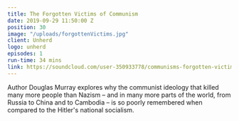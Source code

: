 ```yaml
---
title: The Forgotten Victims of Communism
date: 2019-09-29 11:50:00 Z
position: 30
image: "/uploads/forgottenVictims.jpg"
client: Unherd
logo: unherd
episodes: 1
run-time: 34 mins
link: https://soundcloud.com/user-350933778/communisms-forgotten-victims
---
```


Author Douglas Murray explores why the communist ideology that killed many more people than Nazism – and in many more parts of the world, from Russia to China and to Cambodia – is so poorly remembered when compared to the Hitler's national socialism.